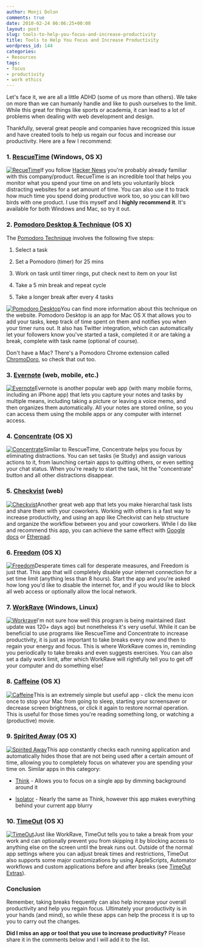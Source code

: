 ```yaml
---
author: Monji Dolon
comments: true
date: 2010-02-24 06:06:25+00:00
layout: post
slug: tools-to-help-you-focus-and-increase-productivity
title: Tools to Help You Focus and Increase Productivity
wordpress_id: 144
categories:
- Resources
tags:
- focus
- productivity
- work ethics
---
```


Let's face it, we are all a little ADHD (some of us more than others).  We take on more than we can humanly handle and like to push ourselves to the limit.  While this great for things like sports or academia, it can lead to a lot of problems when dealing with web development and design.

Thankfully, several great people and companies have recognized this issue and have created tools to help us regain our focus and increase our productivity.  Here are a few I recommend:





### 1. [RescueTime](http://www.rescuetime.com/) (Windows, OS X)


[![RecueTime](http://devgrow.s3.amazonaws.com/assets/images/rescuetime.gif)](http://www.rescuetime.com/)If you follow [Hacker News](http://news.ycombinator.com/) you're probably already familiar with this company/product.  RecueTime is an incredible tool that helps you monitor what you spend your time on and lets you voluntarily block distracting websites for a set amount of time.  You can also use it to track how much time you spend doing productive work too, so you can kill two birds with one product.  I use this myself and I **highly recommend it**.  It's available for both Windows and Mac, so try it out.





### 2. [Pomodoro Desktop & Technique](http://pomodoro.ugolandini.com/) (OS X)


The [Pomodoro Technique](http://www.pomodorotechnique.com/) involves the following five steps:




  1. Select a task


  2. Set a Pomodoro (timer) for 25 mins


  3. Work on task until timer rings, put check next to item on your list


  4. Take a 5 min break and repeat cycle


  5. Take a longer break after every 4 tasks


[![Pomodoro Desktop](http://devgrow.s3.amazonaws.com/assets/images/pomodoro.gif)](http://www.pomodorotechnique.com/)You can find more information about this technique on the website.  Pomodoro Desktop is an app for Mac OS X that allows you to add your tasks, keep track of time spent on them and notifies you when your timer runs out.  It also has Twitter integration, which can automatically let your followers know you've started a task, completed it or are taking a break, complete with task name (optional of course).

Don't have a Mac?  There's a Pomodoro Chrome extension called [ChromoDoro](https://chrome.google.com/extensions/detail/edhkjecdcakijjmlelnjjiohjmlaikhb?hl=en-US), so check that out too.





### 3. [Evernote](http://www.evernote.com/) (web, mobile, etc.)


[![Evernote](http://devgrow.s3.amazonaws.com/assets/images/evernote.gif)](http://www.evernote.com/)Evernote is another popular web app (with many mobile forms, including an iPhone app) that lets you capture your notes and tasks by multiple means, including taking a picture or leaving a voice memo, and then organizes them automatically.  All your notes are stored online, so you can access them using the mobile apps or any computer with internet access.





### 4. [Concentrate](http://getconcentrating.com/) (OS X)


[![Concentrate](http://devgrow.s3.amazonaws.com/assets/images/concentrate.gif)](http://www.getconcentrating.com/)Similar to RescueTime, Concentrate helps you focus by eliminating distractions.  You can set tasks (ie Study) and assign various actions to it, from launching certain apps to quitting others, or even setting your chat status.  When you're ready to start the task, hit the "concentrate" button and all other distractions disappear.





### 5. [Checkvist](http://checkvist.com/) (web)


[![Checkvist](http://devgrow.s3.amazonaws.com/assets/images/checkvist.gif)](http://www.checkvist.com/)Another great web app that lets you make hierarchal task lists and share them with your coworkers.  Working with others is a fast way to increase productivity, and using an app like Checkvist can help structure and organize the workflow between you and your coworkers.  While I do like and recommend this app, you can achieve the same effect with [Google docs](http://docs.google.com/) or [Etherpad](http://etherpad.com/).





### 6. [Freedom](http://macfreedom.com/) (OS X)


[![Freedom](http://devgrow.s3.amazonaws.com/assets/images/freedom.gif)](http://www.macfreedom.com/)Desperate times call for desperate measures, and Freedom is just that.  This app that will completely disable your internet connection for a set time limit (anything less than 8 hours).  Start the app and you're asked how long you'd like to disable the internet for, and if you would like to block all web access or optionally allow the local network.





### 7. [WorkRave](http://www.workrave.org/welcome/) (Windows, Linux)


[![Workrave](http://devgrow.s3.amazonaws.com/assets/images/workrave.gif)](http://www.workrave.org/welcome/)I'm not sure how well this program is being maintained (last update was 120+ days ago) but nonetheless it's very useful.  While it can be beneficial to use programs like RescueTime and Concentrate to increase productivity, it is just as important to take breaks every now and then to regain your energy and focus.  This is where WorkRave comes in, reminding you periodically to take breaks and even suggests exercises.  You can also set a daily work limit, after which WorkRave will rightfully tell you to get off your computer and do something else!





### 8. [Caffeine](http://lightheadsw.com/caffeine/) (OS X)


[![Caffeine](http://devgrow.s3.amazonaws.com/assets/images/caffeine.gif)](http://lightheadsw.com/caffeine/)This is an extremely simple but useful app - click the menu icon once to stop your Mac from going to sleep, starting your screensaver or decrease screen brightness, or click it again to restore normal operation.  This is useful for those times you're reading something long, or watching a (productive) movie.





### 9. [Spirited Away](http://drikin.com/spiritedaway/) (OS X)


[![Spirited Away](http://devgrow.s3.amazonaws.com/assets/images/spiritedaway.gif)](http://drikin.com/spiritedaway/)This app constantly checks each running application and automatically hides those that are not being used after a certain amount of time, allowing you to completely focus on whatever you are spending your time on.  Similar apps in this category:




  * [Think](http://freeverse.com/apps/app/?id=7013&view=overview) - Allows you to focus on a single app by dimming background around it


  * [Isolator](http://willmore.eu/software/isolator/) - Nearly the same as Think, however this app makes everything behind your current app blurry







### 10. [TimeOut](http://www.dejal.com/timeout/) (OS X)


[![TimeOut](http://devgrow.s3.amazonaws.com/assets/images/timeout.gif)](http://www.dejal.com/timeout/)Just like WorkRave, TimeOut tells you to take a break from your work and can optionally prevent you from skipping it by blocking access to anything else on the screen until the break runs out.  Outside of the normal app settings where you can adjust break times and restrictions, TimeOut also supports some major customizations by using AppleScripts, Automator workflows and custom applications before and after breaks (see [TimeOut Extras](http://www.dejal.com/timeout/extras/)).





### Conclusion


Remember, taking breaks frequently can also help increase your overall productivity and help you regain focus.  Ultimately your productivity is in your hands (and mind), so while these apps can help the process it is up to you to carry out the changes.

**Did I miss an app or tool that you use to increase productivity?**  Please share it in the comments below and I will add it to the list.
